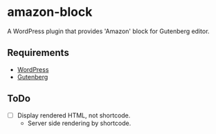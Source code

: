# amazon-block

A WordPress plugin that provides 'Amazon' block for Gutenberg editor.

## Requirements

- [WordPress](https://wordpress.org/)
- [Gutenberg](https://wordpress.org/plugins/gutenberg/)

## ToDo

- [ ] Display rendered HTML, not shortcode.
  - Server side rendering by shortcode.
